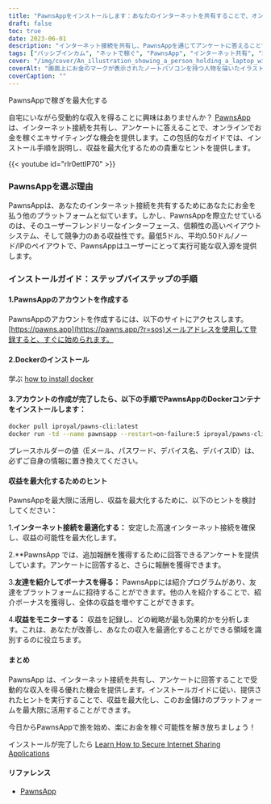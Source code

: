 ```yaml
---
title: "PawnsAppをインストールします：あなたのインターネットを共有することで、オンラインで受動的にお金を稼ぐ"
draft: false
toc: true
date: 2023-06-01
description: "インターネット接続を共有し、PawnsAppを通じてアンケートに答えることで、オンラインで受動的にお金を稼ぐ方法を発見してください。"
tags: ["パッシブインカム", "ネットで稼ぐ", "PawnsApp", "インターネット共有", "調査完了", "ミニマムペイアウト", "平均ペイアウト", "オンライン・アーニング", "サイドハックル", "在宅ワーク", "報奨金を得る", "インターネットでマネタイズ", "デジタル共有", "インカムジェネレーション", "経済的自立", "あぶく銭をかせぐ", "インターネット調査", "技術所得", "マネタイズ戦略", "デジタル経済", "ピアツーピアネットワーク", "入りの流れ", "ホームインターネット", "金もうけ", "インターネット利用", "アンケート謝礼", "ネットで金儲け", "ぼろ儲け", "デジタル特典", "インターネットマネタイゼーション", "受動的利益"]
cover: "/img/cover/An_illustration_showing_a_person_holding_a_laptop_with_a_money.png"
coverAlt: "画面上にお金のマークが表示されたノートパソコンを持つ人物を描いたイラストで、PawnsAppでインターネット共有やアンケート回答によるパッシブ収入を得ることを表現しています。"
coverCaption: ""
---
```

PawnsAppで稼ぎを最大化する

自宅にいながら受動的な収入を得ることに興味はありませんか？ [PawnsApp](https://pawns.app/?r=sos)は、インターネット接続を共有し、アンケートに答えることで、オンラインでお金を稼ぐエキサイティングな機会を提供します。この包括的なガイドでは、インストール手順を説明し、収益を最大化するための貴重なヒントを提供します。

{{< youtube id="rIr0ettIP70" >}}

### PawnsAppを選ぶ理由

PawnsAppは、あなたのインターネット接続を共有するためにあなたにお金を払う他のプラットフォームと似ています。しかし、PawnsAppを際立たせているのは、そのユーザーフレンドリーなインターフェース、信頼性の高いペイアウトシステム、そして競争力のある収益性です。最低5ドル、平均0.50ドル/ノード/IPのペイアウトで、PawnsAppはユーザーにとって実行可能な収入源を提供します。

### インストールガイド：ステップバイステップの手順

#### 1.PawnsAppのアカウントを作成する

PawnsAppのアカウントを作成するには、以下のサイトにアクセスします。 [https://pawns.app](https://pawns.app/?r=sos)メールアドレスを使用して登録すると、すぐに始められます。

#### 2.Dockerのインストール

学ぶ [how to install docker](https://simeononsecurity.com/other/creating-profitable-low-powered-crypto-miners/#installing-docker)

#### 3.アカウントの作成が完了したら、以下の手順でPawnsAppのDockerコンテナをインストールします：

```bash
docker pull iproyal/pawns-cli:latest
docker run -td --name pawnsapp --restart=on-failure:5 iproyal/pawns-cli:latest -email=email@example.com -password=change_me -device-name=raspberrypi -device-id=raspberrypi1 -accept-tos
```
プレースホルダーの値（Eメール、パスワード、デバイス名、デバイスID）は、必ずご自身の情報に置き換えてください。

#### 収益を最大化するためのヒント

PawnsAppを最大限に活用し、収益を最大化するために、以下のヒントを検討してください：

1.**インターネット接続を最適化する：** 安定した高速インターネット接続を確保し、収益の可能性を最大化します。

2.**PawnsApp では、追加報酬を獲得するために回答できるアンケートを提供しています。アンケートに回答すると、さらに報酬を獲得できます。

3.**友達を紹介してボーナスを得る：** PawnsAppには紹介プログラムがあり、友達をプラットフォームに招待することができます。他の人を紹介することで、紹介ボーナスを獲得し、全体の収益を増やすことができます。

4.**収益をモニターする：** 収益を記録し、どの戦略が最も効果的かを分析します。これは、あなたが改善し、あなたの収入を最適化することができる領域を識別するのに役立ちます。

#### まとめ

PawnsApp は、インターネット接続を共有し、アンケートに回答することで受動的な収入を得る優れた機会を提供します。インストールガイドに従い、提供されたヒントを実行することで、収益を最大化し、このお金儲けのプラットフォームを最大限に活用することができます。

今日からPawnsAppで旅を始め、楽にお金を稼ぐ可能性を解き放ちましょう！

インストールが完了したら [Learn How to Secure Internet Sharing Applications](https://simeononsecurity.com/other/how-to-secure-internet-sharing-applications/)

#### リファレンス
- [PawnsApp](https://pawns.app/?r=sos)

